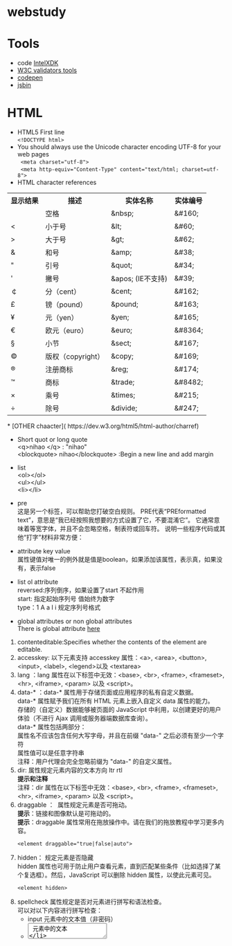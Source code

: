 webstudy
========

# Tools
*  code [IntelXDK](https://software.intel.com/en-us/intel-xdk)
*  [W3C validators tools](http://w3c.github.io/developers/tools/)
*  [codepen](https://codepen.io/)
*  [jsbin](http://jsbin.com/degiwagini/edit?html,output)


# HTML
* HTML5 First line <br/>
`<!DOCTYPE html>`
* You should always use the Unicode character encoding UTF-8 for your web pages <br/>
 ` <meta charset="utf-8">` <br/>
 ` <meta http-equiv="Content-Type" content="text/html; charset=utf-8">`
* HTML character references<br/>
<table>
    <tr>
      <th >显示结果</th>
      <th >描述</th>
      <th >实体名称</th>
      <th >实体编号</th>
    </tr>
    <tr>
      <td>&nbsp;</td>
      <td>空格</td>
      <td>&amp;nbsp;</td>
      <td>&amp;#160;</td>
    </tr>
    <tr>
      <td>&#60;</td>
      <td>小于号</td>
      <td>&amp;lt;</td>
      <td>&amp;#60;</td>
    </tr>
    <tr>
      <td>&gt;</td>
      <td>大于号</td>
      <td>&amp;gt;</td>
      <td>&amp;#62;</td>
    </tr>
    <tr>
      <td>&amp;</td>
      <td>和号</td>
      <td>&amp;amp;</td>
      <td>&amp;#38;</td>
    </tr>
    <tr>
      <td>&quot;</td>
      <td>引号</td>
      <td>&amp;quot;</td>
      <td>&amp;#34;</td>
    </tr>
    <tr>
      <td>'</td>
      <td>撇号&nbsp;</td>
      <td>&amp;apos; (IE不支持)</td>
      <td>&amp;#39;</td>
    </tr>
    <tr>
      <td>￠</td>
      <td>分（cent）</td>
      <td>&amp;cent;</td>
      <td>&amp;#162;</td>
    </tr>
    <tr>
      <td>&pound;</td>
      <td>镑（pound）</td>
      <td>&amp;pound;</td>
      <td>&amp;#163;</td>
    </tr>
    <tr>
      <td>&yen;</td>
      <td>元（yen）</td>
      <td>&amp;yen;</td>
      <td>&amp;#165;</td>
    </tr>
    <tr>
      <td>&euro;</td>
      <td>欧元（euro）</td>
      <td>&amp;euro;</td>
      <td>&amp;#8364;</td>
    </tr>
    <tr>
      <td>§</td>
      <td>小节</td>
      <td>&amp;sect;</td>
      <td>&amp;#167;</td>
    </tr>
    <tr>
      <td>&copy;</td>
      <td>版权（copyright）</td>
      <td>&amp;copy;</td>
      <td>&amp;#169;</td>
    </tr>
    <tr>
      <td>&#174;</td>
      <td>注册商标</td>
      <td>&amp;reg;</td>
      <td>&amp;#174;</td>
    </tr>
    <tr>
      <td>&trade;</td>
      <td>商标</td>
      <td>&amp;trade;</td>
      <td>&amp;#8482;</td>
    </tr>
    <tr>
      <td>×</td>
      <td>乘号</td>
      <td>&amp;times;</td>
      <td>&amp;#215;</td>
    </tr>
    <tr>
      <td>÷</td>
      <td>除号</td>
      <td>&amp;divide;</td>
      <td>&amp;#247;</td>
    </tr>
</table>
*  [OTHER chaacter]( https://dev.w3.org/html5/html-author/charref)

* Short quot  or long quote<br/>
&lt;q&gt;nihao &lt;/q&gt; : &quot;nihao&quot;<br/>
&lt;blockquote&gt; nihao&lt;/blockquote&gt; :Begin a new line and add  margin

* list <br/>
&lt;ol&gt;&lt;/ol&gt; <br/>
&lt;ul&gt;&lt;/ul&gt;<br/>
&lt;li&gt;&lt;/li&gt;

* pre <br/>
这是另一个标签，可以帮助您打破空白规则。 PRE代表“PREformatted text”，意思是“我已经按照我想要的方式设置了它，不要混淆它”。 它通常意味着等宽字体，并且不会忽略空格，制表符或回车符。 说明一些程序代码或其他“打字”材料非常方便：

* attribute key value <br/>
属性键值对唯一的例外就是值是boolean，如果添加该属性，表示真，如果没有，表示false

* list ol attribute <br/> 
reversed:序列倒序，如果设置了start 不起作用<br/> 
start: 指定起始序列号 值始终为数字<br/> 
type：1 A a I i 规定序列号格式

* global attributes or non global attributes<br/> 
There is global attribute [here](https://www.w3.org/wiki/HTML/Attributes/_Global)<br/> 
<ol>
 <li> contenteditable:Specifies whether the contents of the element are editable. </li>
 <li> accesskey: 以下元素支持 accesskey 属性：&lt;a&gt;, &lt;area&gt;, &lt;button&gt;, &lt;input&gt;, &lt;label&gt;, &lt;legend&gt;以及 &lt;textarea&gt; </li>
 <li>  lang ：lang 属性在以下标签中无效：&lt;base>, &lt;br&gt;, &lt;frame&gt;, &lt;frameset&gt;, &lt;hr&gt;, &lt;iframe&gt;, &lt;param&gt; 以及 &lt;script&gt;。</li>
  <li>  data-* ：data-* 属性用于存储页面或应用程序的私有自定义数据。<br/>
data-* 属性赋予我们在所有 HTML 元素上嵌入自定义 data 属性的能力。<br/>
存储的（自定义）数据能够被页面的 JavaScript 中利用，以创建更好的用户体验（不进行 Ajax 调用或服务器端数据库查询）。<br/>
data-* 属性包括两部分：<br/>
属性名不应该包含任何大写字母，并且在前缀 "data-" 之后必须有至少一个字符<br/>
属性值可以是任意字符串<br/>
注释：用户代理会完全忽略前缀为 "data-" 的自定义属性。</li>
 <li> dir: 属性规定元素内容的文本方向 ltr rtl<br/>
<b> 提示和注释 </b> <br/>
注释：dir 属性在以下标签中无效：&lt;base&gt;, &lt;br&gt;, &lt;frame&gt;, &lt;frameset&gt;, &lt;hr&gt;, &lt;iframe&gt;, &lt;param&gt; 以及 &lt;script&gt;。 </li>
 <li> draggable ：  属性规定元素是否可拖动。 <br/>
<b>提示</b>：链接和图像默认是可拖动的。<br/>
<b>提示</b>：draggable 属性常用在拖放操作中。请在我们的拖放教程中学习更多内容。<br/>

`` <element draggable="true|false|auto"> `` </li>

<li> hidden： 规定元素是否隐藏 <br/>
hidden 属性也可用于防止用户查看元素，直到匹配某些条件（比如选择了某个复选框）。然后，JavaScript 可以删除 hidden 属性，以使此元素可见。

`` <element hidden> ``
</li>
<li> spellcheck 属性规定是否对元素进行拼写和语法检查。 <br/>
可以对以下内容进行拼写检查：

* input 元素中的文本值（非密码）
* <textarea> 元素中的文本
* 可编辑元素中的文本
</li>
<li>tabindex 指定tab 顺序
<b>注释：</b >以下元素支持 tabindex 属性：&lt;a&gt;, &lt;area&gt, &lt;button&gt, &lt;input&gt ,&lt;object&gt, &lt;select&gt 以及 &lt;textarea&gt。</li> 
<li> title 属性规定关于元素的额外信息<br/>
 <b>提示：</b>title 属性常与 form 以及 a 元素一同使用，以提供关于输入格式和链接目标的信息。同时它也是 abbr 和 acronym 元素的必需属性。
</li>

<li> id <br/>
可以被CSS 和JS使用 另外可以用来作为链接<br/>

```
<a href="#introduction">1.1 Introduction</a> <!-- This is a hyperlink element which we will learn about later in this week -->
<p id="introduction">This paragraph is the Introduction to the webpage</p>
```

</li>

</ol>

* [非全局属性手册](https://developer.mozilla.org/en-US/docs/Web/HTML/Attributes)

* li属性都不赞成使用，使用样式代替

* img <br/>
如果图片没有实际意义。而仅仅是装饰，不要使用tag 使用css 请保持内容和样式分离<br/>
必须属性 alt src  可以用来作为连接 可以使用地图映射

* hyperlink <br/> 
链接必须有href 属性,可以用来链接外部和本地网址，可以用来设置图片链接，可以用来指定发送邮件， <br/>
target 指定打开位置 <br/>
midia 指定打开设备 <br/>
download 指定下载 可以不赋值 默认文件名 <br/>
有三种状态 未被访问 已经访问 正在点击活动状态




# CSS
* 引入 <br/>
* 从外部引入 `` <link rel="stylesheet" href="css/my_styles.css"> `` 
* 定义在内部 
``` 
 <head>
    <meta charset="UTF-8">
    <title>Style and link tags</title>
    <style>
      /* CSS will go in this area */
    </style>
  </head>
```
* 注释 ` /* this is comment */` 
* 格式 选择器{key:value;key:value}
* [CSS 速查手册](https://developer.mozilla.org/en-US/docs/Web/CSS/Reference)
* font-szie :
``
p { font-size: 18px; }
q { font-size: .8em; }
blockquote { font-size: 10vh; }
``
xx-small, x-small, small, medium, large, x-large, xx-large  和父类相对
* line-height<br/>
建议使用无单位值，会根据当前字体大小计算，不会引起意想不到的效果

* text-align <br/>
<b>注意</b>:文本对齐只对块元素有用，内联不适用

* text-decoration:定义下划线 中划线 上划线
```
p { text-decoration: underline; }
a { text-decoration: none; } /* hyperlinks are underlined by default, but that can be removed */ 
span { text-decoration: overline; }
span { text-decoration: underline overline; } /* apply two with just a space between the values */
span { text-decoration: underline overline line-through; } /* everything */
```
* font-weight:字体粗细
* font-style: 定义倾斜
* font-family:定义字体 浏览器会尝试列表
* margin: 外边框
* color:rgb() rgba()  
* 单位  px, em, rem, %, vh, vw
* 列表样式:list-style-type list-style-position list-style-image

* 选择器注意事项<br/>
#p1 a {}会应用所有p下面的a 但是如果只想应用自己的直接子节点 使用> 

* 选择器如果选择符合两个类的元素 使用.A.B 

* table 样式 </br>

++ border
++ border-collapse




# JS
__hello__








